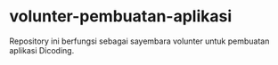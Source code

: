 # volunter-pembuatan-aplikasi
Repository ini berfungsi sebagai sayembara volunter untuk pembuatan aplikasi Dicoding.
